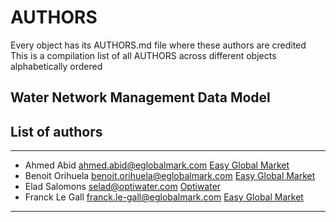 # AUTHORS
Every object has its AUTHORS.md file where these authors are credited
This is a compilation list of all AUTHORS across different objects alphabetically ordered

## Water Network Management Data Model

## List of authors
___
- Ahmed Abid [ahmed.abid@eglobalmark.com](mailto:ahmed.abid@eglobalmark.com) [Easy Global Market](http://www.eglobalmark.com)
- Benoit Orihuela [benoit.orihuela@eglobalmark.com](mailto:benoit.orihuela@eglobalmark.com) [Easy Global Market](http://www.eglobalmark.com)
- Elad Salomons [selad@optiwater.com](mailto:selad@optiwater.com)  [Optiwater](www.optiwater.com)
- Franck Le Gall [franck.le-gall@eglobalmark.com](mailto:franck.le-gall@eglobalmark.com)  [Easy Global Market](http://www.eglobalmark.com)
____
